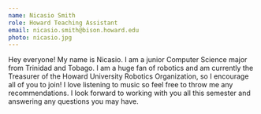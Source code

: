 ```yaml
---
name: Nicasio Smith
role: Howard Teaching Assistant
email: nicasio.smith@bison.howard.edu
photo: nicasio.jpg
---
```


Hey everyone! My name is Nicasio. I am a junior Computer Science major from Trinidad and Tobago. I am a huge fan of robotics and am currently the Treasurer of the Howard University Robotics Organization, so I encourage all of you to join! I love listening to music so feel free to throw me any recommendations.
I look forward to working with you all this semester and answering any questions you may have.